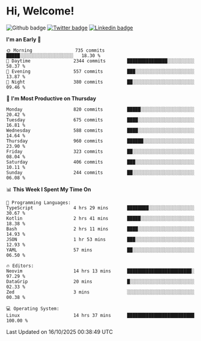   # Hi, Welcome!
  ![Github badge](https://img.shields.io/github/followers/kraken-afk.svg?style=social&label=Follow&maxAge=2592000)
  [![Twitter badge](https://img.shields.io/badge/-Twitter-00acee?style=flat-square&logo=Twitter&logoColor=white)](https://twitter.com/trshppl)
  [![Linkedin badge](https://img.shields.io/badge/LinkedIn-0077B5?style=flat-square&logo=linkedin&logoColor=white)](https://www.linkedin.com/in/noveanrer)
<!--START_SECTION:waka-->
**I'm an Early 🐤** 

```text
🌞 Morning                735 commits         █████░░░░░░░░░░░░░░░░░░░░   18.30 % 
🌆 Daytime                2344 commits        ███████████████░░░░░░░░░░   58.37 % 
🌃 Evening                557 commits         ███░░░░░░░░░░░░░░░░░░░░░░   13.87 % 
🌙 Night                  380 commits         ██░░░░░░░░░░░░░░░░░░░░░░░   09.46 % 
```
📅 **I'm Most Productive on Thursday** 

```text
Monday                   820 commits         █████░░░░░░░░░░░░░░░░░░░░   20.42 % 
Tuesday                  675 commits         ████░░░░░░░░░░░░░░░░░░░░░   16.81 % 
Wednesday                588 commits         ████░░░░░░░░░░░░░░░░░░░░░   14.64 % 
Thursday                 960 commits         ██████░░░░░░░░░░░░░░░░░░░   23.90 % 
Friday                   323 commits         ██░░░░░░░░░░░░░░░░░░░░░░░   08.04 % 
Saturday                 406 commits         ███░░░░░░░░░░░░░░░░░░░░░░   10.11 % 
Sunday                   244 commits         ██░░░░░░░░░░░░░░░░░░░░░░░   06.08 % 
```


📊 **This Week I Spent My Time On** 

```text
💬 Programming Languages: 
TypeScript               4 hrs 29 mins       ████████░░░░░░░░░░░░░░░░░   30.67 % 
Kotlin                   2 hrs 41 mins       █████░░░░░░░░░░░░░░░░░░░░   18.38 % 
Bash                     2 hrs 11 mins       ████░░░░░░░░░░░░░░░░░░░░░   14.93 % 
JSON                     1 hr 53 mins        ███░░░░░░░░░░░░░░░░░░░░░░   12.93 % 
YAML                     57 mins             ██░░░░░░░░░░░░░░░░░░░░░░░   06.50 % 

🔥 Editors: 
Neovim                   14 hrs 13 mins      ████████████████████████░   97.29 % 
DataGrip                 20 mins             █░░░░░░░░░░░░░░░░░░░░░░░░   02.33 % 
Zed                      3 mins              ░░░░░░░░░░░░░░░░░░░░░░░░░   00.38 % 

💻 Operating System: 
Linux                    14 hrs 37 mins      █████████████████████████   100.00 % 
```


 Last Updated on 16/10/2025 00:38:49 UTC
<!--END_SECTION:waka-->